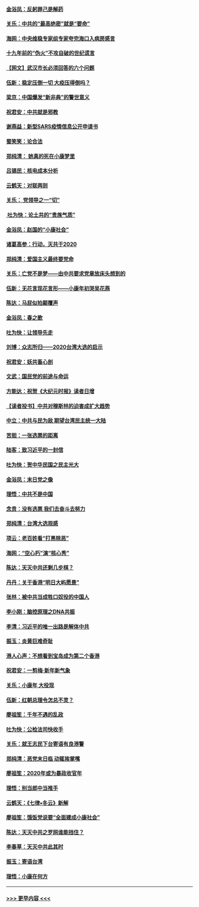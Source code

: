 #### [金浴凤：反躬罪己是解药](../pages/nsc993/n11820280.md?t=01260655) 
#### [关乐：中共的“最高绝密”就是“要命”](../pages/nsc993/n11816946.md?t=01260655) 
#### [海网：中央维稳专家组专家夸完海口入病房感言](../pages/nsc993/n11815138.md?t=01260655) 
#### [十九年前的“伪火”不攻自破的世纪谎言](../pages/nsc993/n11813238.md?t=01260655) 
#### [【网文】武汉市长必须回答的六个问题](../pages/nsc993/n11813848.md?t=01260655) 
#### [伍新：稳定压倒一切 大疫压得倒吗？](../pages/nsc993/n11812634.md?t=01260655) 
#### [梁京：中国爆发“新非典”的警世意义](../pages/nsc993/n11812554.md?t=01260655) 
#### [祝君安：中共就是邪教](../pages/nsc993/n11812431.md?t=01260655) 
#### [谢燕益：新型SARS疫情信息公开申请书](../pages/nsc993/n11808840.md?t=01260655) 
#### [蜀笑笑：论合法](../pages/nsc993/n11808064.md?t=01260655) 
#### [郑纯清： 她真的死在小康梦里](../pages/nsc993/n11806623.md?t=01260655) 
#### [吕锡民：核电成本分析](../pages/nsc993/n11806284.md?t=01260655) 
#### [云鹤天：对联两则](../pages/nsc993/n11805957.md?t=01260655) 
#### [关乐： 党领导之一“切”](../pages/nsc993/n11804505.md?t=01260655) 
#### [ 吐为快：论土共的“贵族气质”](../pages/nsc993/n11804490.md?t=01260655) 
#### [金浴凤：赵国的“小康社会”](../pages/nsc993/n11804452.md?t=01260655) 
#### [诸葛高参：行动，灭共于2020](../pages/nsc993/n11804120.md?t=01260655) 
#### [郑纯清：爱国主义最终要党命](../pages/nsc993/n11802197.md?t=01260655) 
#### [关乐：亡党不是梦——由中共要求党章放床头想到的](../pages/nsc993/n11802156.md?t=01260655) 
#### [伍新：无花言现花言形——小康年初哭吴花燕](../pages/nsc993/n11800044.md?t=01260655) 
#### [陈达：马屁似拍颠覆声](../pages/nsc993/n11800010.md?t=01260655) 
#### [金浴凤：春之歌](../pages/nsc993/n11797687.md?t=01260655) 
#### [吐为快：让领导先走](../pages/nsc993/n11797512.md?t=01260655) 
#### [刘博：众志所归——2020台湾大选的启示](../pages/nsc993/n11796878.md?t=01260655) 
#### [祝君安：妖共畜心剖](../pages/nsc993/n11794273.md?t=01260655) 
#### [文武：国民党的前途与命运](../pages/nsc993/n11794198.md?t=01260655) 
#### [方能达：祝贺《大纪元时报》读者日增](../pages/nsc993/n11793807.md?t=01260655) 
#### [【读者投书】中共对穆斯林的迫害成扩大趋势](../pages/nsc993/n11791371.md?t=01260655) 
#### [中立：中共与民为敌 期望台湾民主统一大陆](../pages/nsc993/n11790392.md?t=01260655) 
#### [苦胆：一张选票的距离](../pages/nsc993/n11788914.md?t=01260655) 
#### [陆客：致习近平的一封信](../pages/nsc993/n11788867.md?t=01260655) 
#### [吐为快：贺中华民国之民主光大](../pages/nsc993/n11788618.md?t=01260655) 
#### [金浴凤：末日党之像](../pages/nsc993/n11787475.md?t=01260655) 
#### [理悟：中共不是中国](../pages/nsc993/n11787463.md?t=01260655) 
#### [念贲：没有选票  我们去奋斗去努力](../pages/nsc993/n11787398.md?t=01260655) 
#### [郑纯清：台湾大选观感](../pages/nsc993/n11786210.md?t=01260655) 
#### [项云：老百姓看“打黑除恶”](../pages/nsc993/n11785398.md?t=01260655) 
#### [海网：“空心朽”演“核心秀”](../pages/nsc993/n11783874.md?t=01260655) 
#### [陈达：天灭中共还剩几步棋？](../pages/nsc993/n11783719.md?t=01260655) 
#### [丹丹：关于香港“明日大屿愿景”](../pages/nsc993/n11783273.md?t=01260655) 
#### [张林：被中共当成牲口奴役的中国人](../pages/nsc993/n11782397.md?t=01260655) 
#### [李小刚：脑控原理之DNA共振](../pages/nsc993/n11780962.md?t=01260655) 
#### [李清：习近平的唯一出路是解体中共](../pages/nsc993/n11780866.md?t=01260655) 
#### [振玉：炎黄巨难奇耻](../pages/nsc993/n11779632.md?t=01260655) 
#### [港人心声：不想看到宝岛成为第二个香港](../pages/nsc993/n11778817.md?t=01260655) 
#### [祝君安：一剪梅‧新年新气象](../pages/nsc993/n11776340.md?t=01260655) 
#### [关乐：小康年 大役现](../pages/nsc993/n11774213.md?t=01260655) 
#### [伍新：红朝总理令怎总不灵？](../pages/nsc993/n11770813.md?t=01260655) 
#### [廖祖笙：千年不遇的乱政](../pages/nsc993/n11770373.md?t=01260655) 
#### [吐为快：公检法司快收手](../pages/nsc993/n11770359.md?t=01260655) 
#### [关乐：就王志民下台寄语有良港警](../pages/nsc993/n11769903.md?t=01260655) 
#### [郑纯清：恶党末日临 动辄挨掌嘴](../pages/nsc993/n11769356.md?t=01260655) 
#### [廖祖笙：2020年或为暴政收官年](../pages/nsc993/n11768216.md?t=01260655) 
#### [理悟：别当郎中当推手](../pages/nsc993/n11768243.md?t=01260655) 
#### [云鹤天：《七律▪冬云》新解](../pages/nsc993/n11768204.md?t=01260655) 
#### [廖祖笙：饿饭党说要“全面建成小康社会”](../pages/nsc993/n11767482.md?t=01260655) 
#### [陈达：天灭中共之罗网谁能挡住？](../pages/nsc993/n11767465.md?t=01260655) 
#### [李春草：天灭中共此其时](../pages/nsc993/n11767452.md?t=01260655) 
#### [振玉：寄语台湾](../pages/nsc993/n11767432.md?t=01260655) 
#### [理悟：小康在何方](../pages/nsc993/n11767394.md?t=01260655) 

----
#### [ >>> 更早内容 <<< ](../indexes/nsc993-earlier.md)
